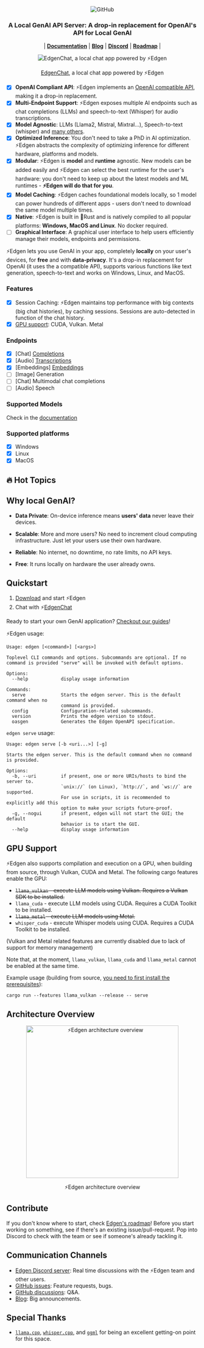 <p align="center">
    <img alt="GitHub" src="https://img.shields.io/github/license/edgenai/edgen">
    <!-- TODO: uncomment to show discord -->
    <!-- <img alt="Discord" src="https://img.shields.io/discord/1163068604074426408?logo=discord&label=Discord&link=https%3A%2F%2Fdiscord.gg%2FMMUcgBtV"> -->
</p>

<h3 align="center">
    A Local GenAI API Server: A drop-in replacement for OpenAI's API for Local GenAI
</h3>

<p align="center">
    |
    <!-- TODO: add proper links -->
    <a href="https://docs.edgen.co"><b>Documentation</b></a> |
    <a href="https://blog.edgen.co"><b>Blog</b></a> |
    <a href="https://discord.gg/QUXbwqdMRs"><b>Discord</b></a> |
    <a href="https://github.com/orgs/edgenai/projects/1/views/1"><b>Roadmap</b></a> |
</p>

<div align="center">
    <img src="https://edgen.co/images/demo.gif" alt="EdgenChat, a local chat app powered by ⚡Edgen">
    <p align="center">
        <a href="https://chat.edgen.co">EdgenChat</a>, a local chat app powered by ⚡Edgen
    </p>
</div>

- [x] **OpenAI Compliant API**: ⚡Edgen implements an [OpenAI compatible API](https://docs.edgen.co/api-reference), making it a drop-in replacement.
- [x] **Multi-Endpoint Support**: ⚡Edgen exposes multiple AI endpoints such as chat completions (LLMs) and speech-to-text (Whisper) for audio transcriptions.
- [x] **Model Agnostic**: LLMs (Llama2, Mistral, Mixtral...), Speech-to-text (whisper) and [many others](https://docs.edgen.co/documentation/models).
- [x] **Optimized Inference**: You don't need to take a PhD in AI optimization. ⚡Edgen abstracts the complexity of optimizing inference for different hardware, platforms and models.
- [x] **Modular**: ⚡Edgen is **model** and **runtime** agnostic. New models can be added easily and ⚡Edgen can select the best runtime for the user's hardware: you don't need to keep up about the latest models and ML runtimes - **⚡Edgen will do that for you**.
- [x] **Model Caching**: ⚡Edgen caches foundational models locally, so 1 model can power hundreds of different apps - users don't need to download the same model multiple times.
- [x] **Native**: ⚡Edgen is built in 🦀Rust and is natively compiled to all popular platforms: **Windows, MacOS and Linux**. No docker required.
- [ ] **Graphical Interface**: A graphical user interface to help users efficiently manage their models, endpoints and permissions.

⚡Edgen lets you use GenAI in your app, completely **locally** on your user's devices, for **free** and with **data-privacy**. It's a drop-in replacement for OpenAI (it uses the a compatible API), supports various functions like text generation, speech-to-text and works on Windows, Linux, and MacOS.

### Features

- [x] Session Caching: ⚡Edgen maintains top performance with big contexts (big chat histories), by caching sessions. Sessions are auto-detected in function of the chat history.
- [x] [GPU support](https://github.com/edgenai/edgen#gpu-support): CUDA, Vulkan. Metal

### Endpoints

- [x] \[Chat\] [Completions](https://docs.edgen.co/api-reference/chat)
- [x] \[Audio\] [Transcriptions](https://docs.edgen.co/api-reference/audio)
- [x] \[Embeddings\] [Embeddings](https://platform.openai.com/docs/api-reference/embeddings)
- [ ] \[Image\] Generation
- [ ] \[Chat\] Multimodal chat completions
- [ ] \[Audio\] Speech

### Supported Models

Check in the [documentation](https://docs.edgen.co/documentation/models)

### Supported platforms

- [x] Windows
- [x] Linux
- [x] MacOS

## 🔥 Hot Topics

## Why local GenAI?

- **Data Private**: On-device inference means **users' data** never leave their devices.

- **Scalable**: More and more users? No need to increment cloud computing infrastructure. Just let your users use their own hardware.

- **Reliable**: No internet, no downtime, no rate limits, no API keys.

- **Free**: It runs locally on hardware the user already owns.

## Quickstart

1. [Download](https://edgen.co/download) and start ⚡Edgen
2. Chat with ⚡[EdgenChat](https://chat.edgen.co)

Ready to start your own GenAI application? [Checkout our guides](https://docs.edgen.co/guides)!

⚡Edgen usage:

```
Usage: edgen [<command>] [<args>]

Toplevel CLI commands and options. Subcommands are optional. If no command is provided "serve" will be invoked with default options.

Options:
  --help            display usage information

Commands:
  serve             Starts the edgen server. This is the default command when no
                    command is provided.
  config            Configuration-related subcommands.
  version           Prints the edgen version to stdout.
  oasgen            Generates the Edgen OpenAPI specification.
```

`edgen serve` usage:

```
Usage: edgen serve [-b <uri...>] [-g]

Starts the edgen server. This is the default command when no command is provided.

Options:
  -b, --uri         if present, one or more URIs/hosts to bind the server to.
                    `unix://` (on Linux), `http://`, and `ws://` are supported.
                    For use in scripts, it is recommended to explicitly add this
                    option to make your scripts future-proof.
  -g, --nogui       if present, edgen will not start the GUI; the default
                    behavior is to start the GUI.
  --help            display usage information
```

## GPU Support

⚡Edgen also supports compilation and execution on a GPU, when building from source, through Vulkan, CUDA and Metal.
The following cargo features enable the GPU:

- ~~`llama_vulkan` - execute LLM models using Vulkan. Requires a Vulkan SDK to be installed.~~
- `llama_cuda` - execute LLM models using CUDA. Requires a CUDA Toolkit to be installed.
- ~~`llama_metal` - execute LLM models using Metal.~~
- `whisper_cuda` - execute Whisper models using CUDA. Requires a CUDA Toolkit to be installed.

(Vulkan and Metal related features are currently disabled due to lack of support for memory management)

Note that, at the moment, `llama_vulkan`, `llama_cuda` and `llama_metal` cannot be enabled at the same time.

Example usage (building from source, [you need to first install the prerequisites](https://docs.edgen.co/documentation/getting-started)):

```
cargo run --features llama_vulkan --release -- serve
```

## Architecture Overview

<div align="center">
    <img src="docs/assets/edgen_architecture_overview.svg" alt="⚡Edgen architecture overview" width="400">
    <p align="center">⚡Edgen architecture overview</p>
</div>

## Contribute

If you don't know where to start, check [Edgen's roadmap](https://github.com/orgs/edgenai/projects/1/views/1)!
Before you start working on something, see if there's an existing issue/pull-request. Pop into Discord to check with the team or see if someone's already tackling it.

## Communication Channels

- [Edgen Discord server](https://discord.gg/QUXbwqdMRs): Real time discussions with the ⚡Edgen team and other users.
- [GitHub issues](https://github.com/edgenai/edgen/issues): Feature requests, bugs.
- [GitHub discussions](https://github.com/edgenai/edgen/discussions/): Q&A.
- [Blog](https://blog.edgen.co): Big announcements.

## Special Thanks

- [`llama.cpp`](https://github.com/ggerganov/llama.cpp/tree/master),
  [`whisper.cpp`](https://github.com/ggerganov/whisper.cpp), and [`ggml`](https://github.com/ggerganov/ggml) for being
  an excellent getting-on point for this space.
